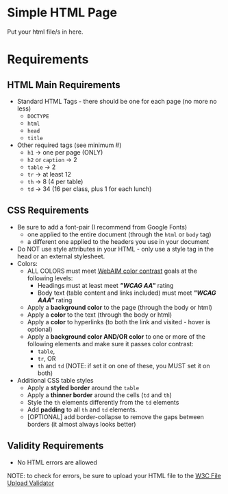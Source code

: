 # Simple HTML Page
Put your html file/s in here.

# Requirements
## HTML Main Requirements
* Standard HTML Tags - there should be one for each page (no more no less)
    - `DOCTYPE`
    - `html`
    - `head`
    - `title`
* Other required tags (see minimum #)
    - `h1` -> one per page (ONLY)
    - `h2` or `caption` -> 2
    - `table` -> 2
    - `tr` -> at least 12
    - `th` -> 8 (4 per table)
    - `td` -> 34 (16 per class, plus 1 for each lunch)

## CSS Requirements
* Be sure to add a font-pair (I recommend from Google Fonts)
    - one applied to the entire document (through the `html` or `body` tag)
    - a different one applied to the headers you use in your document
* Do NOT use style attributes in your HTML - only use a style tag in the head or an external stylesheet.
* Colors:
    - ALL COLORS must meet [WebAIM color contrast](https://webaim.org/resources/contrastchecker/) goals at the following levels:
        * Headings must at least meet ***"WCAG AA"*** rating
        * Body text (table content and links included) must meet ***"WCAG AAA"*** rating
    - Apply a **background color** to the page (through the body or html)
    - Apply a **color** to the text (through the body or html)
    - Apply a **color** to hyperlinks (to both the link and visited - hover is optional)
    - Apply a **background color AND/OR color** to one or more of the following elements and make sure it passes color contrast: 
        * `table`, 
        * `tr`, OR
        * `th` and `td` (NOTE: if set it on one of these, you MUST set it on both)
* Additional CSS table styles
    - Apply a **styled border** around the `table`
    - Apply a **thinner border** around the cells (`td` and `th`)
    - Style the `th` elements differently from the `td` elements
    - Add **padding** to all `th` and `td` elements.
    - [OPTIONAL] add border-collapse to remove the gaps between borders (it almost always looks better)

## Validity Requirements
* No HTML errors are allowed

NOTE: to check for errors, be sure to upload your HTML file to the [W3C File Upload Validator](https://validator.w3.org/#validate_by_upload)
